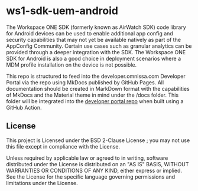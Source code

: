 # ws1-sdk-uem-android

The Workspace ONE SDK (formerly known as AirWatch SDK) code library for Android devices can be used to enable additional app config and security capabilities that may not yet be available natively as part of the AppConfig Community. Certain use cases such as granular analytics can be provided through a deeper integration with the SDK. The Workspace ONE SDK for Android is also a good choice in deployment scenarios where a MDM profile installation on the device is not possible.

This repo is structured to feed into the developer.omnissa.com Developer Portal via the [](https://github.com/euc-dev/developer.omnissa.github.io) repo using MkDocs published by GitHub Pages. All documentation should be created in MarkDown format with the capabilities of MkDocs and the Material theme in mind under the /docs folder. This folder will be integrated into the [developer portal repo](https://github.com/euc-dev/developer.omnissa.github.io) when built using a GitHub Action.

## License

This project is Licensed under the BSD 2-Clause License ; you may not use this file except in compliance with the License. 

Unless required by applicable law or agreed to in writing, software distributed under the License is distributed on an "AS IS" BASIS, WITHOUT WARRANTIES OR CONDITIONS OF ANY KIND, either express or implied. See the License for the specific language governing permissions and limitations under the License.